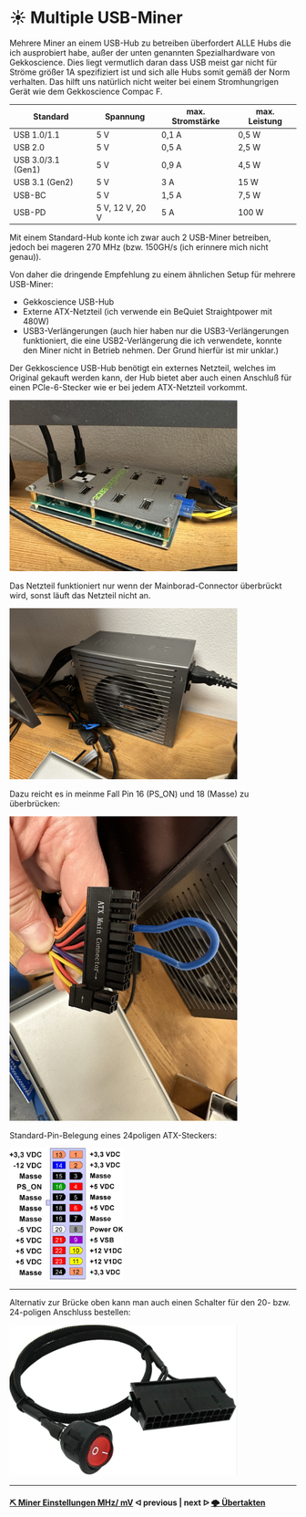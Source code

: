 # ☀ Multiple USB-Miner

Mehrere Miner an einem USB-Hub zu betreiben überfordert ALLE Hubs die ich ausprobiert habe, außer der unten genannten Spezialhardware von Gekkoscience. Dies liegt vermutlich daran dass USB meist gar nicht für Ströme größer 1A spezifiziert ist und sich alle Hubs somit gemäß der Norm verhalten. Das hilft uns natürlich nicht weiter bei einem Stromhungrigen Gerät wie dem Gekkoscience Compac F.

Standard	| Spannung	| max. Stromstärke	| max. Leistung
--------- | --------- | ----------------- | -------------
USB 1.0/1.1	| 5 V	| 0,1 A	| 0,5 W
USB 2.0	| 5 V	| 0,5 A	| 2,5 W
USB 3.0/3.1 (Gen1)	| 5 V	| 0,9 A	| 4,5 W
USB 3.1 (Gen2)	| 5 V	| 3 A	| 15 W
USB-BC 	| 5 V	| 1,5 A	| 7,5 W
USB-PD	| 5 V, 12 V, 20 V	| 5 A	| 100 W

Mit einem Standard-Hub konte ich zwar auch 2 USB-Miner betreiben, jedoch bei mageren 270 MHz (bzw. 150GH/s (ich erinnere mich nicht genau)).

Von daher die dringende Empfehlung zu einem ähnlichen Setup für mehrere USB-Miner:
* Gekkoscience USB-Hub
* Externe ATX-Netzteil (ich verwende ein BeQuiet Straightpower mit 480W)
* USB3-Verlängerungen (auch hier haben nur die USB3-Verlängerungen funktioniert, die eine USB2-Verlängerung die ich verwendete, konnte den Miner nicht in Betrieb nehmen. Der Grund hierfür ist mir unklar.) 

Der Gekkoscience USB-Hub benötigt ein externes Netzteil, welches im Original gekauft werden kann, der Hub bietet aber auch einen Anschluß für einen PCIe-6-Stecker wie er bei jedem ATX-Netzteil vorkommt.

<img src=".assets/GekkoHub.jpg" alt="Gekkoscience USB-Hub" width="400" />

Das Netzteil funktioniert nur wenn der Mainborad-Connector überbrückt wird, sonst läuft das Netzteil nicht an.

<img src=".assets/ATXNetzteil.jpg" alt="ATX Netzteil" width="400" />

Dazu reicht es in meinme Fall Pin 16 (PS_ON) und 18 (Masse) zu überbrücken:

<img src=".assets/ATXStecker.jpg" alt="Stecker des ATX-Netzteils" width="400" />

Standard-Pin-Belegung eines 24poligen ATX-Steckers:

<img src=".assets/ATXPinBelegung.png" alt="ATX Pinbelegung" width="200" />

---

Alternativ zur Brücke oben kann man auch einen Schalter für den 20- bzw. 24-poligen Anschluss bestellen:

<img src=".assets/ATX Schalter.png" alt="ATX Schalter" width="400" />

---

#### [⛏ Miner Einstellungen MHz/ mV](miner-settings.md)  ᐊ  previous | next  ᐅ  [🌩 Übertakten](/uebertakten.md)
